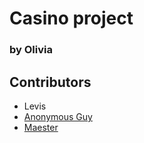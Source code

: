 # Casino project
### by Olivia

## Contributors
- Levis
- [Anonymous Guy](https://github.com/anonymousguy198)
- [Maester](https://github.com/maesterr)
